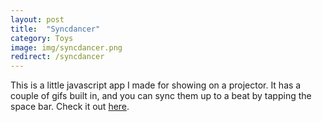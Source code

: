 ```yaml
---
layout: post
title:  "Syncdancer"
category: Toys
image: img/syncdancer.png
redirect: /syncdancer
---
```


This is a little javascript app I made for showing on a projector. It has a couple of gifs built in,
and you can sync them up to a beat by tapping the space bar. Check it out [here](/syncdancer).
